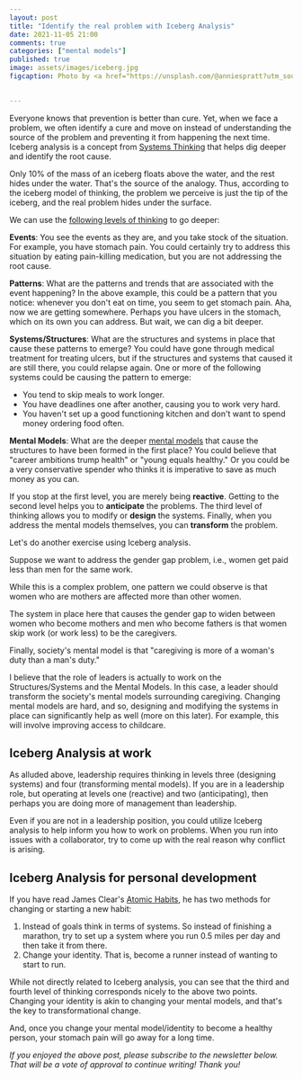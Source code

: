 ```yaml
---
layout: post
title: "Identify the real problem with Iceberg Analysis"
date: 2021-11-05 21:00
comments: true
categories: ["mental models"]
published: true
image: assets/images/iceberg.jpg
figcaption: Photo by <a href="https://unsplash.com/@anniespratt?utm_source=unsplash&utm_medium=referral&utm_content=creditCopyText">Annie Spratt</a> on <a href="https://unsplash.com/s/photos/iceberg?utm_source=unsplash&utm_medium=referral&utm_content=creditCopyText">Unsplash</a>. Their caption is "I took this with my Mavic Pro drone, flying over this huge iceberg from the boat you see on the bottom right as my travel... I knew most of an iceberg is below water but when I saw it from above the sheer scale of it made me gasp!"
  

---
```

Everyone knows that prevention is better than cure. Yet, when we face a problem, we often identify a cure and move on instead of understanding the source of the problem and preventing it from happening the next time.
Iceberg analysis is a concept from [Systems Thinking](https://en.wikipedia.org/wiki/Systems_theory) that helps dig deeper and identify the root cause.

Only 10% of the mass of an iceberg floats above the water, and the rest hides under the water. That's the source of the analogy. Thus, according to the iceberg model of thinking, the problem we perceive is just the tip of the iceberg, and the real problem hides under the surface.

We can use the [following levels of thinking](https://ecochallenge.org/iceberg-model/) to go deeper:

**Events**: You see the events as they are, and you take stock of the situation. For example, you have stomach pain. You could certainly try to address this situation by eating pain-killing medication, but you are not addressing the root cause.

**Patterns**: What are the patterns and trends that are associated with the event happening? In the above example, this could be a pattern that you notice: whenever you don't eat on time, you seem to get stomach pain.  Aha, now we are getting somewhere. Perhaps you have ulcers in the stomach, which on its own you can address. But wait, we can dig a bit deeper.

**Systems/Structures**: What are the structures and systems in place that cause these patterns to emerge? You could have gone through medical treatment for treating ulcers, but if the structures and systems that caused it are still there, you could relapse again. One or more of the following systems could be causing the pattern to emerge:
* You tend to skip meals to work longer.
* You have deadlines one after another, causing you to work very hard.
* You haven't set up a good functioning kitchen and don't want to spend money ordering food often.

**Mental Models**: What are the deeper [mental models](/mental-models) that cause the structures to have been formed in the first place? You could believe that "career ambitions trump health" or "young equals healthy." Or you could be a very conservative spender who thinks it is imperative to save as much money as you can.

If you stop at the first level, you are merely being **reactive**. 
Getting to the second level helps you to **anticipate** the problems.
The third level of thinking allows you to modify or **design** the systems. 
Finally, when you address the mental models themselves, you can **transform** the problem.

Let's do another exercise using Iceberg analysis.

Suppose we want to address the gender gap problem, i.e., women get paid less than men for the same work.

While this is a complex problem, one pattern we could observe is that women who are mothers are affected more than other women. 

The system in place here that causes the gender gap to widen between women who become mothers and men who become fathers is that women skip work (or work less) to be the caregivers.
 
Finally, society's mental model is that "caregiving is more of a woman's duty than a man's duty."

I believe that the role of leaders is actually to work on the Structures/Systems and the Mental Models. In this case, a leader should transform the society's mental models surrounding caregiving. Changing mental models are hard, and so, designing and modifying the systems in place can significantly help as well (more on this later). For example, this will involve improving access to childcare.


## Iceberg Analysis at work
As alluded above, leadership requires thinking in levels three (designing systems) and four (transforming mental models).
If you are in a leadership role, but operating at levels one (reactive) and two (anticipating), then perhaps you are doing more of management than leadership.

Even if you are not in a leadership position, you could utilize Iceberg analysis to help inform you how to work on problems. When you run into issues with a collaborator, try to come up with the real reason why conflict is arising.  


## Iceberg Analysis for personal development
If you have read James Clear's [Atomic Habits](https://amzn.to/3GSqehL), he has two methods for changing or starting a new habit:
1. Instead of goals think in terms of systems. So instead of finishing a marathon, try to set up a system where you run 0.5 miles per day and then take it from there.
2. Change your identity. That is, become a runner instead of wanting to start to run.

While not directly related to Iceberg analysis, you can see that the third and fourth level of thinking corresponds nicely to the above two points. 
Changing your identity is akin to changing your mental models, and that's the key to transformational change.

And, once you change your mental model/identity to become a healthy person, your stomach pain will go away for a long time.

*If you enjoyed the above post, please subscribe to the newsletter below. That will be a vote of approval to continue writing! Thank you!*